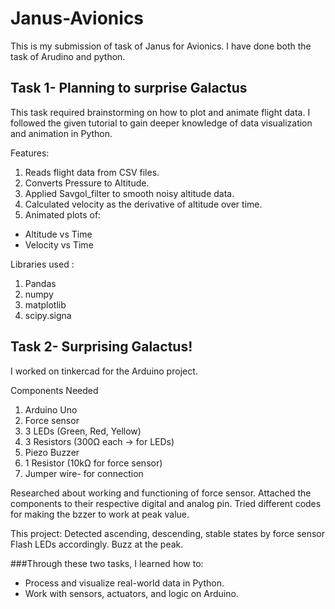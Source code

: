 # Janus-Avionics
This is my submission of task of Janus for Avionics. I have done both the task of Arudino and python.
## Task 1- Planning to surprise Galactus

This task required brainstorming on how to plot and animate flight data. I followed the given tutorial to gain deeper knowledge of data visualization and animation in Python.

Features:
1. Reads flight data from CSV files.
2. Converts Pressure to Altitude.
3. Applied Savgol_filter to smooth noisy altitude data.
4. Calculated velocity as the derivative of altitude over time.
5. Animated plots of:
  - Altitude vs Time  
  - Velocity vs Time

Libraries used :
1. Pandas
2. numpy
3. matplotlib
4. scipy.signa


## Task 2- Surprising Galactus!
I worked on tinkercad for the Arduino project.

Components Needed
1. Arduino Uno
2. Force sensor
3. 3 LEDs (Green, Red, Yellow)
4. 3 Resistors (300Ω each → for LEDs)
5. Piezo Buzzer
6. 1 Resistor (10kΩ for force sensor)
7. Jumper wire- for connection

Researched about working and functioning of force sensor.
Attached the components to their respective digital and analog pin.
Tried different codes for making the bzzer to work at peak value.

This project:
Detected ascending, descending, stable states by force sensor
Flash LEDs accordingly.
Buzz at the peak.

###Through these two tasks, I learned how to:  
- Process and visualize real-world data in Python.  
- Work with sensors, actuators, and logic on Arduino.  

